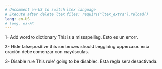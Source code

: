 ```yaml
---
# Uncomment en-US to switch ltex language
# Execute after delete ltex files: require("ltex_extra").reload()
lang: en-US
# lang: es-AR
---
```


1- Add word to dictionary
This is a missspelling.
Esto es un errorr.

2- Hide false positive
this sentences should beggining uppercase.
esta oración debe comenzar con mayúsculas.

3- Disable rule
This rule' going to be disabled.
Esta regla sera desactivada.

<!-- vim: set foldlevel=99 nomodifiable nospell: -->

